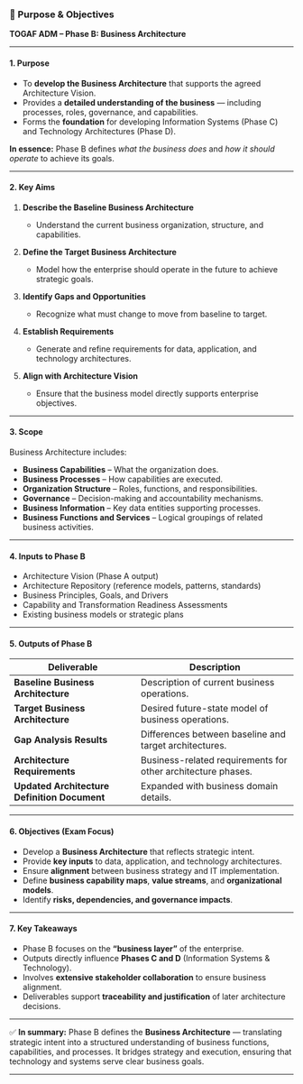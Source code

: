 ### 🧭  Purpose & Objectives

**TOGAF ADM – Phase B: Business Architecture**

---

#### **1. Purpose**

* To **develop the Business Architecture** that supports the agreed Architecture Vision.
* Provides a **detailed understanding of the business** — including processes, roles, governance, and capabilities.
* Forms the **foundation** for developing Information Systems (Phase C) and Technology Architectures (Phase D).

**In essence:** Phase B defines *what the business does* and *how it should operate* to achieve its goals.

---

#### **2. Key Aims**

1. **Describe the Baseline Business Architecture**

   * Understand the current business organization, structure, and capabilities.
2. **Define the Target Business Architecture**

   * Model how the enterprise should operate in the future to achieve strategic goals.
3. **Identify Gaps and Opportunities**

   * Recognize what must change to move from baseline to target.
4. **Establish Requirements**

   * Generate and refine requirements for data, application, and technology architectures.
5. **Align with Architecture Vision**

   * Ensure that the business model directly supports enterprise objectives.

---

#### **3. Scope**

Business Architecture includes:

* **Business Capabilities** – What the organization does.
* **Business Processes** – How capabilities are executed.
* **Organization Structure** – Roles, functions, and responsibilities.
* **Governance** – Decision-making and accountability mechanisms.
* **Business Information** – Key data entities supporting processes.
* **Business Functions and Services** – Logical groupings of related business activities.

---

#### **4. Inputs to Phase B**

* Architecture Vision (Phase A output)
* Architecture Repository (reference models, patterns, standards)
* Business Principles, Goals, and Drivers
* Capability and Transformation Readiness Assessments
* Existing business models or strategic plans

---

#### **5. Outputs of Phase B**

| Deliverable                                  | Description                                                  |
| -------------------------------------------- | ------------------------------------------------------------ |
| **Baseline Business Architecture**           | Description of current business operations.                  |
| **Target Business Architecture**             | Desired future-state model of business operations.           |
| **Gap Analysis Results**                     | Differences between baseline and target architectures.       |
| **Architecture Requirements**                | Business-related requirements for other architecture phases. |
| **Updated Architecture Definition Document** | Expanded with business domain details.                       |

---

#### **6. Objectives (Exam Focus)**

* Develop a **Business Architecture** that reflects strategic intent.
* Provide **key inputs** to data, application, and technology architectures.
* Ensure **alignment** between business strategy and IT implementation.
* Define **business capability maps**, **value streams**, and **organizational models**.
* Identify **risks, dependencies, and governance impacts**.

---

#### **7. Key Takeaways**

* Phase B focuses on the **“business layer”** of the enterprise.
* Outputs directly influence **Phases C and D** (Information Systems & Technology).
* Involves **extensive stakeholder collaboration** to ensure business alignment.
* Deliverables support **traceability and justification** of later architecture decisions.

---

✅ **In summary:**
Phase B defines the **Business Architecture** — translating strategic intent into a structured understanding of business functions, capabilities, and processes. It bridges strategy and execution, ensuring that technology and systems serve clear business goals.

---


